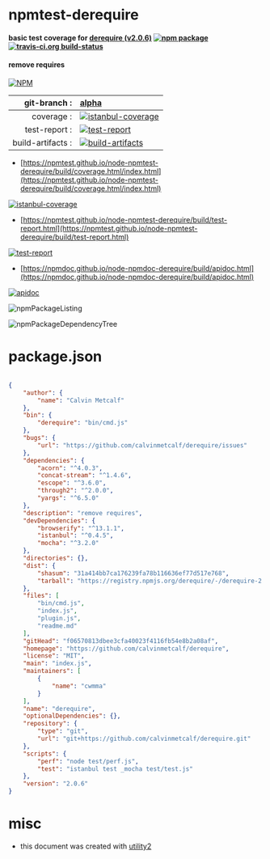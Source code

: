 # npmtest-derequire

#### basic test coverage for  [derequire (v2.0.6)](https://github.com/calvinmetcalf/derequire)  [![npm package](https://img.shields.io/npm/v/npmtest-derequire.svg?style=flat-square)](https://www.npmjs.org/package/npmtest-derequire) [![travis-ci.org build-status](https://api.travis-ci.org/npmtest/node-npmtest-derequire.svg)](https://travis-ci.org/npmtest/node-npmtest-derequire)

#### remove requires

[![NPM](https://nodei.co/npm/derequire.png?downloads=true&downloadRank=true&stars=true)](https://www.npmjs.com/package/derequire)

| git-branch : | [alpha](https://github.com/npmtest/node-npmtest-derequire/tree/alpha)|
|--:|:--|
| coverage : | [![istanbul-coverage](https://npmtest.github.io/node-npmtest-derequire/build/coverage.badge.svg)](https://npmtest.github.io/node-npmtest-derequire/build/coverage.html/index.html)|
| test-report : | [![test-report](https://npmtest.github.io/node-npmtest-derequire/build/test-report.badge.svg)](https://npmtest.github.io/node-npmtest-derequire/build/test-report.html)|
| build-artifacts : | [![build-artifacts](https://npmtest.github.io/node-npmtest-derequire/glyphicons_144_folder_open.png)](https://github.com/npmtest/node-npmtest-derequire/tree/gh-pages/build)|

- [https://npmtest.github.io/node-npmtest-derequire/build/coverage.html/index.html](https://npmtest.github.io/node-npmtest-derequire/build/coverage.html/index.html)

[![istanbul-coverage](https://npmtest.github.io/node-npmtest-derequire/build/screenCapture.buildCi.browser.%252Ftmp%252Fbuild%252Fcoverage.lib.html.png)](https://npmtest.github.io/node-npmtest-derequire/build/coverage.html/index.html)

- [https://npmtest.github.io/node-npmtest-derequire/build/test-report.html](https://npmtest.github.io/node-npmtest-derequire/build/test-report.html)

[![test-report](https://npmtest.github.io/node-npmtest-derequire/build/screenCapture.buildCi.browser.%252Ftmp%252Fbuild%252Ftest-report.html.png)](https://npmtest.github.io/node-npmtest-derequire/build/test-report.html)

- [https://npmdoc.github.io/node-npmdoc-derequire/build/apidoc.html](https://npmdoc.github.io/node-npmdoc-derequire/build/apidoc.html)

[![apidoc](https://npmdoc.github.io/node-npmdoc-derequire/build/screenCapture.buildCi.browser.%252Ftmp%252Fbuild%252Fapidoc.html.png)](https://npmdoc.github.io/node-npmdoc-derequire/build/apidoc.html)

![npmPackageListing](https://npmtest.github.io/node-npmtest-derequire/build/screenCapture.npmPackageListing.svg)

![npmPackageDependencyTree](https://npmtest.github.io/node-npmtest-derequire/build/screenCapture.npmPackageDependencyTree.svg)



# package.json

```json

{
    "author": {
        "name": "Calvin Metcalf"
    },
    "bin": {
        "derequire": "bin/cmd.js"
    },
    "bugs": {
        "url": "https://github.com/calvinmetcalf/derequire/issues"
    },
    "dependencies": {
        "acorn": "^4.0.3",
        "concat-stream": "^1.4.6",
        "escope": "^3.6.0",
        "through2": "^2.0.0",
        "yargs": "^6.5.0"
    },
    "description": "remove requires",
    "devDependencies": {
        "browserify": "^13.1.1",
        "istanbul": "^0.4.5",
        "mocha": "^3.2.0"
    },
    "directories": {},
    "dist": {
        "shasum": "31a414bb7ca176239fa78b116636ef77d517e768",
        "tarball": "https://registry.npmjs.org/derequire/-/derequire-2.0.6.tgz"
    },
    "files": [
        "bin/cmd.js",
        "index.js",
        "plugin.js",
        "readme.md"
    ],
    "gitHead": "f06570813dbee3cfa40023f4116fb54e8b2a08af",
    "homepage": "https://github.com/calvinmetcalf/derequire",
    "license": "MIT",
    "main": "index.js",
    "maintainers": [
        {
            "name": "cwmma"
        }
    ],
    "name": "derequire",
    "optionalDependencies": {},
    "repository": {
        "type": "git",
        "url": "git+https://github.com/calvinmetcalf/derequire.git"
    },
    "scripts": {
        "perf": "node test/perf.js",
        "test": "istanbul test _mocha test/test.js"
    },
    "version": "2.0.6"
}
```



# misc
- this document was created with [utility2](https://github.com/kaizhu256/node-utility2)
